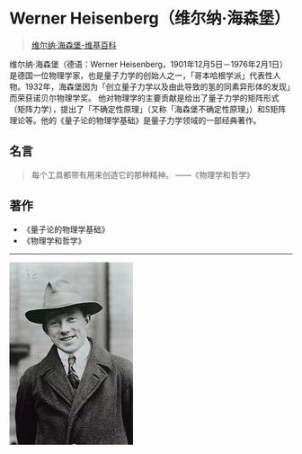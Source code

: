 # Werner Heisenberg（维尔纳·海森堡）

> [维尔纳·海森堡-维基百科](https://zh.wikipedia.org/wiki/%E7%BB%B4%E5%B0%94%E7%BA%B3%C2%B7%E6%B5%B7%E6%A3%AE%E5%A0%A1)

维尔纳·海森堡（德语：Werner Heisenberg，1901年12月5日－1976年2月1日）是德国一位物理学家，也是量子力学的创始人之一，「哥本哈根学派」代表性人物。1932年，海森堡因为「创立量子力学以及由此导致的氢的同素异形体的发现」而荣获诺贝尔物理学奖。
他对物理学的主要贡献是给出了量子力学的矩阵形式（矩阵力学），提出了「不确定性原理」（又称「海森堡不确定性原理」）和S矩阵理论等。他的《量子论的物理学基础》是量子力学领域的一部经典著作。

## 名言

> 每个工具都带有用来创造它的那种精神。
> ——《物理学和哲学》

## 著作

* 《量子论的物理学基础》
* 《物理学和哲学》

-------

![](media/14841329582195.jpg)


